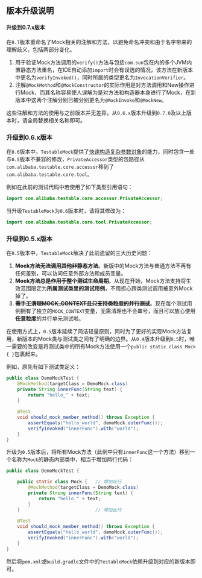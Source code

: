 版本升级说明
---

#### 升级到0.7.x版本

在`0.7`版本重命名了Mock相关的注解和方法，以避免命名冲突和由于名字带来的理解歧义，包括两部分变化。

1. 用于验证Mock方法调用的`verify()`方法与包括`com.sun`包在内的多个JVM内置静态方法重名，在IDE自动添加`import`时会有误选的情况，该方法在新版本中更名为`verifyInvoked()`，同时所属的类型更名为`InvocationVerifier`。
2. 注解`@MockMethod`和`@MockConstructor`的实际作用是对方法调用和New操作进行Mock，而其名称容易使人误解为是对方法和构造器本身进行了Mock，在新版本中这两个注解分别已被分别更名为`@MockInvoke`和`@MockNew`。

这些注解和方法的使用与之前版本并无差异，从`0.6.x`版本升级到`0.7.0`及以上版本时，请全局替换相关名称即可。

### 升级到0.6.x版本

在`0.6`版本中，`TestableMock`提供了[快速构造复杂参数对象](zh-cn/doc/omni-constructor.md)的能力，同时包含一处与`0.5`版本不兼容的修改，`PrivateAccessor`类型的包路径从`com.alibaba.testable.core.accessor`移到了`com.alibaba.testable.core.tool`。

例如在此前的测试代码中若使用了如下类型引用语句：

```java
import com.alibaba.testable.core.accessor.PrivateAccessor;
```

当升级`TestableMock`为`0.6`版本时，请将其修改为：

```java
import com.alibaba.testable.core.tool.PrivateAccessor;
```

### 升级到0.5.x版本

在`0.5`版本中，`TestableMock`解决了此前遗留的三大历史问题：

1. <s>**Mock方法无法调用其他非静态方法**</s>。新版中的Mock方法与普通方法不再有任何差别，可以访问任意外部方法和成员变量。
2. <s>**Mock方法总是作用于整个测试生命周期**</s>。从现在开始，Mock方法支持将生效范围限定为**所属测试类里的测试用例**，不用担心跨类测试调用被意外Mock掉了。
3. <s>**需手工清理MOCK_CONTEXT且只支持类粒度的并行测试**</s>。现在每个测试用例拥有了独立的`MOCK_CONTEXT`变量，无需清理也不会串号，而且可以放心使用**任意粒度**的并行单元测试啦。

在使用方式上，`0.5`版本延续了简洁轻量原则，同时为了更好的实现Mock方法复用，新版本的Mock类与测试类之间有了明确的边界。从`0.4`版本升级到`0.5`时，唯一需要的改变是将测试类中的所有Mock方法使用一个`public static class Mock { }`包裹起来。

例如，原先有如下测试类定义：

```java
public class DemoMockTest {
    @MockMethod(targetClass = DemoMock.class)
    private String innerFunc(String text) {
        return "hello_" + text;
    }
        
    @Test
    void should_mock_member_method() throws Exception {
        assertEquals("hello_world", demoMock.outerFunc());
        verifyInvoked("innerFunc").with("world");
    }
}
```

升级为`0.5`版本后，将所有Mock方法（此例中只有`innerFunc`这一个方法）移到一个名称为`Mock`的静态内部类中，相当于增加两行代码：

```java
public class DemoMockTest {

    public static class Mock {   // 增加此行
        @MockMethod(targetClass = DemoMock.class)
        private String innerFunc(String text) {
            return "hello_" + text;
        }
    }                            // 增加此行
        
    @Test
    void should_mock_member_method() throws Exception {
        assertEquals("hello_world", demoMock.outerFunc());
        verifyInvoked("innerFunc").with("world");
    }
}
```

然后将`pom.xml`或`build.gradle`文件中的`TestableMock`依赖升级到对应的新版本即可。
